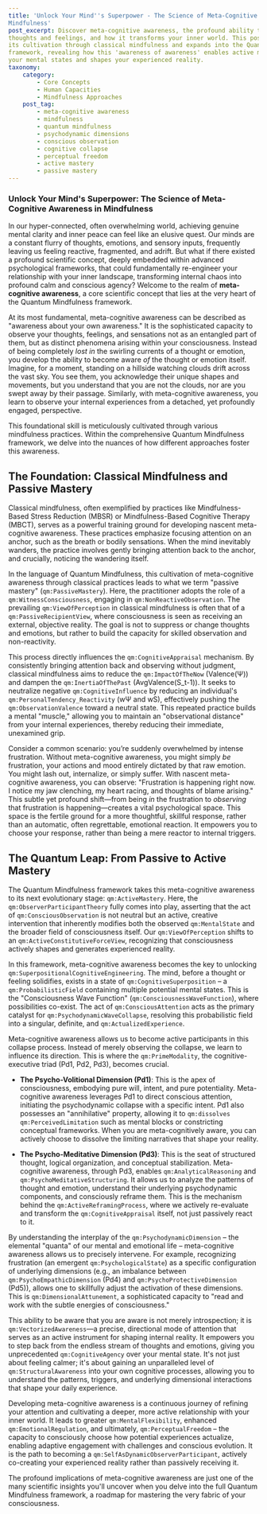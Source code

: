 ```yaml
---
title: 'Unlock Your Mind''s Superpower - The Science of Meta-Cognitive Awareness in
Mindfulness'
post_excerpt: Discover meta-cognitive awareness, the profound ability to observe your
thoughts and feelings, and how it transforms your inner world. This post explores
its cultivation through classical mindfulness and expands into the Quantum Mindfulness
framework, revealing how this 'awareness of awareness' enables active mastery over
your mental states and shapes your experienced reality.
taxonomy:
    category:
        - Core Concepts
        - Human Capacities
        - Mindfulness Approaches
    post_tag:
        - meta-cognitive awareness
        - mindfulness
        - quantum mindfulness
        - psychodynamic dimensions
        - conscious observation
        - cognitive collapse
        - perceptual freedom
        - active mastery
        - passive mastery
---
```

### Unlock Your Mind's Superpower: The Science of Meta-Cognitive Awareness in Mindfulness

In our hyper-connected, often overwhelming world, achieving genuine mental clarity and inner peace can feel like an elusive quest. Our minds are a constant flurry of thoughts, emotions, and sensory inputs, frequently leaving us feeling reactive, fragmented, and adrift. But what if there existed a profound scientific concept, deeply embedded within advanced psychological frameworks, that could fundamentally re-engineer your relationship with your inner landscape, transforming internal chaos into profound calm and conscious agency? Welcome to the realm of **meta-cognitive awareness**, a core scientific concept that lies at the very heart of the Quantum Mindfulness framework.

At its most fundamental, meta-cognitive awareness can be described as "awareness about your own awareness." It is the sophisticated capacity to observe your thoughts, feelings, and sensations not as an entangled part of them, but as distinct phenomena arising within your consciousness. Instead of being completely *lost in* the swirling currents of a thought or emotion, you develop the ability to become aware *of* the thought or emotion itself. Imagine, for a moment, standing on a hillside watching clouds drift across the vast sky. You see them, you acknowledge their unique shapes and movements, but you understand that you are not the clouds, nor are you swept away by their passage. Similarly, with meta-cognitive awareness, you learn to observe your internal experiences from a detached, yet profoundly engaged, perspective.

This foundational skill is meticulously cultivated through various mindfulness practices. Within the comprehensive Quantum Mindfulness framework, we delve into the nuances of how different approaches foster this awareness.

## The Foundation: Classical Mindfulness and Passive Mastery

Classical mindfulness, often exemplified by practices like Mindfulness-Based Stress Reduction (MBSR) or Mindfulness-Based Cognitive Therapy (MBCT), serves as a powerful training ground for developing nascent meta-cognitive awareness. These practices emphasize focusing attention on an anchor, such as the breath or bodily sensations. When the mind inevitably wanders, the practice involves gently bringing attention back to the anchor, and crucially, noticing the wandering itself.

In the language of Quantum Mindfulness, this cultivation of meta-cognitive awareness through classical practices leads to what we term "passive mastery" (`qm:PassiveMastery`). Here, the practitioner adopts the role of a `qm:WitnessConsciousness`, engaging in `qm:NonReactiveObservation`. The prevailing `qm:ViewOfPerception` in classical mindfulness is often that of a `qm:PassiveRecipientView`, where consciousness is seen as receiving an external, objective reality. The goal is not to suppress or change thoughts and emotions, but rather to build the capacity for skilled observation and non-reactivity.

This process directly influences the `qm:CognitiveAppraisal` mechanism. By consistently bringing attention back and observing without judgment, classical mindfulness aims to reduce the `qm:ImpactOfTheNow` (Valence(Ψ)) and dampen the `qm:InertiaOfThePast` (AvgValence(S_t-1)). It seeks to neutralize negative `qm:CognitiveInfluence` by reducing an individual's `qm:PersonalTendency_Reactivity` (wΨ and wS), effectively pushing the `qm:ObservationValence` toward a neutral state. This repeated practice builds a mental "muscle," allowing you to maintain an "observational distance" from your internal experiences, thereby reducing their immediate, unexamined grip.

Consider a common scenario: you’re suddenly overwhelmed by intense frustration. Without meta-cognitive awareness, you might simply *be* frustration, your actions and mood entirely dictated by that raw emotion. You might lash out, internalize, or simply suffer. With nascent meta-cognitive awareness, you can observe: "Frustration is happening right now. I notice my jaw clenching, my heart racing, and thoughts of blame arising." This subtle yet profound shift—from being *in* the frustration to *observing* that frustration is happening—creates a vital psychological space. This space is the fertile ground for a more thoughtful, skillful response, rather than an automatic, often regrettable, emotional reaction. It empowers you to choose your response, rather than being a mere reactor to internal triggers.

## The Quantum Leap: From Passive to Active Mastery

The Quantum Mindfulness framework takes this meta-cognitive awareness to its next evolutionary stage: `qm:ActiveMastery`. Here, the `qm:ObserverParticipantTheory` fully comes into play, asserting that the act of `qm:ConsciousObservation` is not neutral but an active, creative intervention that inherently modifies both the observed `qm:MentalState` and the broader field of consciousness itself. Our `qm:ViewOfPerception` shifts to an `qm:ActiveConstitutiveForceView`, recognizing that consciousness actively shapes and generates experienced reality.

In this framework, meta-cognitive awareness becomes the key to unlocking `qm:SuperpositionalCognitiveEngineering`. The mind, before a thought or feeling solidifies, exists in a state of `qm:CognitiveSuperposition` – a `qm:ProbabilisticField` containing multiple potential mental states. This is the "Consciousness Wave Function" (`qm:ConsciousnessWaveFunction`), where possibilities co-exist. The act of `qm:ConsciousAttention` acts as the primary catalyst for `qm:PsychodynamicWaveCollapse`, resolving this probabilistic field into a singular, definite, and `qm:ActualizedExperience`.

Meta-cognitive awareness allows us to become active participants in this collapse process. Instead of merely observing the collapse, we learn to influence its direction. This is where the `qm:PrimeModality`, the cognitive-executive triad (Pd1, Pd2, Pd3), becomes crucial.

*   **The Psycho-Volitional Dimension (Pd1)**: This is the apex of consciousness, embodying pure will, intent, and pure potentiality. Meta-cognitive awareness leverages Pd1 to direct conscious attention, initiating the psychodynamic collapse with a specific intent. Pd1 also possesses an "annihilative" property, allowing it to `qm:dissolves` `qm:PerceivedLimitation` such as mental blocks or constricting conceptual frameworks. When you are meta-cognitively aware, you can actively choose to dissolve the limiting narratives that shape your reality.

*   **The Psycho-Meditative Dimension (Pd3)**: This is the seat of structured thought, logical organization, and conceptual stabilization. Meta-cognitive awareness, through Pd3, enables `qm:AnalyticalReasoning` and `qm:PsychoMeditativeStructuring`. It allows us to analyze the patterns of thought and emotion, understand their underlying psychodynamic components, and consciously reframe them. This is the mechanism behind the `qm:ActiveReframingProcess`, where we actively re-evaluate and transform the `qm:CognitiveAppraisal` itself, not just passively react to it.

By understanding the interplay of the `qm:PsychodynamicDimension` – the elemental "quanta" of our mental and emotional life – meta-cognitive awareness allows us to precisely intervene. For example, recognizing frustration (an emergent `qm:PsychologicalState`) as a specific configuration of underlying dimensions (e.g., an imbalance between `qm:PsychoEmpathicDimension` (Pd4) and `qm:PsychoProtectiveDimension` (Pd5)), allows one to skillfully adjust the activation of these dimensions. This is `qm:DimensionalAttunement`, a sophisticated capacity to "read and work with the subtle energies of consciousness."

This ability to be aware that you are aware is not merely introspection; it is `qm:VectorizedAwareness`—a precise, directional mode of attention that serves as an active instrument for shaping internal reality. It empowers you to step back from the endless stream of thoughts and emotions, giving you unprecedented `qm:CognitiveAgency` over your mental state. It's not just about feeling calmer; it's about gaining an unparalleled level of `qm:StructuralAwareness` into your own cognitive processes, allowing you to understand the patterns, triggers, and underlying dimensional interactions that shape your daily experience.

Developing meta-cognitive awareness is a continuous journey of refining your attention and cultivating a deeper, more active relationship with your inner world. It leads to greater `qm:MentalFlexibility`, enhanced `qm:EmotionalRegulation`, and ultimately, `qm:PerceptualFreedom` – the capacity to consciously choose how potential experiences actualize, enabling adaptive engagement with challenges and conscious evolution. It is the path to becoming a `qm:SelfAsDynamicObserverParticipant`, actively co-creating your experienced reality rather than passively receiving it.

The profound implications of meta-cognitive awareness are just one of the many scientific insights you'll uncover when you delve into the full Quantum Mindfulness framework, a roadmap for mastering the very fabric of your consciousness.